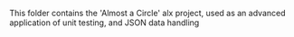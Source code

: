 This folder contains the 'Almost a Circle' alx project, used as an advanced application of unit testing, and JSON data handling

